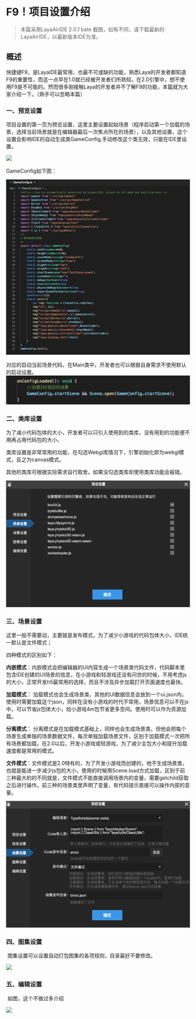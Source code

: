 # F9！项目设置介绍

> 本篇采用LayaAirIDE 2.0.1 bate 截图，如有不同，请下载最新的LayaAirIDE，以最新版本IDE为准。

## 概述

​    快捷键F9，是LayaIDE最常用，也最不可或缺的功能，熟悉Laya的开发者都知道F9的重要性，而这一点早在1.0就已经被开发者们所熟知，在2.0引擎中，想不使用F9是不可能的。然而很多刚接触Laya的开发者并不了解F9的功能，本篇就为大家介绍一下。（熟手可以忽略本篇）





### 一、预览设置

​        项目设置的第一页为预览设置，这里主要设置起始场景（程序启动第一个加载的场景，选择当前场景就是在编辑器最后一次焦点所在的场景），以及其他设置，这个设置会影响IDE的自动生成类GameConfig,手动修改这个类无效，只能在IDE里设置。

![](img/1.png)



GameConfig如下图：

![](img/001.png)

对应的启动当前场景代码，在Main类中，开发者也可以根据自身需求不使用默认的启动设置。![](img/002.png)



### 二、类库设置

​	 为了减小代码包体的大小，开发者可以只引入使用到的类库，没有用到的功能便不用再占用代码包的大小，

类库设置是非常常用的功能，在勾选Webgl库情况下，引擎初始化即为webgl模式，反之为canvas模式。

其他的类库可根据实际需求自行取舍。如果没勾选类库却使用类库功能会报错。



![](img/003.png)



### 三、场景设置

​     这里一般不需要动，主要就是发布模式，为了减少小游戏的代码包体大小，IDE统一默认是文件模式；

四种模式的区别如下：

 **内嵌模式**：内嵌模式会把编辑器的UI内容生成一个场景类代码文件，代码脚本里包含IDE创建的UI场景的信息，在小游戏和轻游戏还没有问世的时候，不用考虑js 的大小，正常开发h5最常用的选择，而且不涉及异步加载打开页面速度也最快。

**加载模式**： 加载模式也会生成场景类，其他的UI数据信息会放到一个ui.json内，使用时需要加载这个json，同样在没有小游戏的时代不常用，场景信息可以不在js中，可以节省js包体大小，给小游戏4m包节省更多空间。使用时可以作为资源加载。

**分离模式**： 分离模式是在加载模式基础上，同样也会生成场景类，但他会把每个场景生成单独的场景数据文件，每次单独加载场景文件，区别于加载模式一次把所有场景都加载。在2.0以后，开发小游戏或轻游戏，为了减少主包大小和提升加载速度都是常用的模式。

**文件模式**：文件模式是2.0特有的，为了开发小游戏而创建的，他不生成场景类，也就是能进一步减少js包的大小，使用的时候用Scene.load方式加载，区别于前三种最大的的不同就是，文件模式不能直接调用场景内的变量，需要getchild获取之后进行操作。前三种的场景类里声明了变量，有代码提示直接可以操作内部的变量。





![](img/004.png)



### 四、图集设置

​    图集设置可以设置自动打包图集的各项规则，目录最好不要修改。

![](img/4.png)



### 五、编辑设置

​       如图，这个不做过多介绍

![](img/5.png)